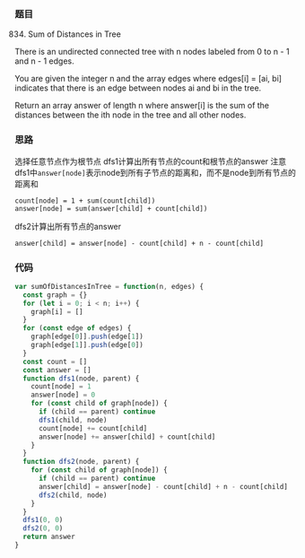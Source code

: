 ### 题目
834. Sum of Distances in Tree

There is an undirected connected tree with n nodes labeled from 0 to n - 1 and n - 1 edges.

You are given the integer n and the array edges where edges[i] = [ai, bi] indicates that there is an edge between nodes ai and bi in the tree.

Return an array answer of length n where answer[i] is the sum of the distances between the ith node in the tree and all other nodes.

### 思路
选择任意节点作为根节点
dfs1计算出所有节点的count和根节点的answer
注意dfs1中`answer[node]`表示node到所有子节点的距离和，而不是node到所有节点的距离和
```
count[node] = 1 + sum(count[child])
answer[node] = sum(answer[child] + count[child])
```
dfs2计算出所有节点的answer
```
answer[child] = answer[node] - count[child] + n - count[child]
```

### 代码
```javascript
var sumOfDistancesInTree = function(n, edges) {
  const graph = {}
  for (let i = 0; i < n; i++) {
    graph[i] = []
  }
  for (const edge of edges) {
    graph[edge[0]].push(edge[1])
    graph[edge[1]].push(edge[0])
  }
  const count = []
  const answer = []
  function dfs1(node, parent) {
    count[node] = 1
    answer[node] = 0
    for (const child of graph[node]) {
      if (child == parent) continue
      dfs1(child, node)
      count[node] += count[child]
      answer[node] += answer[child] + count[child]
    }
  }
  function dfs2(node, parent) {
    for (const child of graph[node]) {
      if (child == parent) continue
      answer[child] = answer[node] - count[child] + n - count[child]
      dfs2(child, node)
    }
  }
  dfs1(0, 0)
  dfs2(0, 0)
  return answer
}
```
